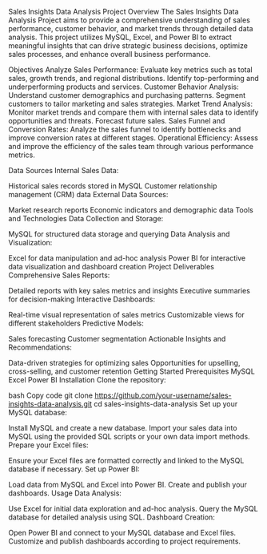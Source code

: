 Sales Insights Data Analysis Project
Overview
The Sales Insights Data Analysis Project aims to provide a comprehensive understanding of sales performance, customer behavior, and market trends through detailed data analysis. This project utilizes MySQL, Excel, and Power BI to extract meaningful insights that can drive strategic business decisions, optimize sales processes, and enhance overall business performance.

Objectives
Analyze Sales Performance: Evaluate key metrics such as total sales, growth trends, and regional distributions. Identify top-performing and underperforming products and services.
Customer Behavior Analysis: Understand customer demographics and purchasing patterns. Segment customers to tailor marketing and sales strategies.
Market Trend Analysis: Monitor market trends and compare them with internal sales data to identify opportunities and threats. Forecast future sales.
Sales Funnel and Conversion Rates: Analyze the sales funnel to identify bottlenecks and improve conversion rates at different stages.
Operational Efficiency: Assess and improve the efficiency of the sales
team through various performance metrics.

Data Sources
Internal Sales Data:

Historical sales records stored in MySQL
Customer relationship management (CRM) data
External Data Sources:

Market research reports
Economic indicators and demographic data
Tools and Technologies
Data Collection and Storage:

MySQL for structured data storage and querying
Data Analysis and Visualization:

Excel for data manipulation and ad-hoc analysis
Power BI for interactive data visualization and dashboard creation
Project Deliverables
Comprehensive Sales Reports:

Detailed reports with key sales metrics and insights
Executive summaries for decision-making
Interactive Dashboards:

Real-time visual representation of sales metrics
Customizable views for different stakeholders
Predictive Models:

Sales forecasting
Customer segmentation
Actionable Insights and Recommendations:

Data-driven strategies for optimizing sales
Opportunities for upselling, cross-selling, and customer retention
Getting Started
Prerequisites
MySQL
Excel
Power BI
Installation
Clone the repository:

bash
Copy code
git clone https://github.com/your-username/sales-insights-data-analysis.git
cd sales-insights-data-analysis
Set up your MySQL database:

Install MySQL and create a new database.
Import your sales data into MySQL using the provided SQL scripts or your own data import methods.
Prepare your Excel files:

Ensure your Excel files are formatted correctly and linked to the MySQL database if necessary.
Set up Power BI:

Load data from MySQL and Excel into Power BI.
Create and publish your dashboards.
Usage
Data Analysis:

Use Excel for initial data exploration and ad-hoc analysis.
Query the MySQL database for detailed analysis using SQL.
Dashboard Creation:

Open Power BI and connect to your MySQL database and Excel files.
Customize and publish dashboards according to project requirements.
